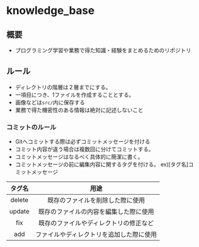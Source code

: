 # knowledge_base

## 概要
- プログラミング学習や業務で得た知識・経験をまとめるためのリポジトリ


## ルール
- ディレクトリの階層は２層までにする。
- 一項目につき、1ファイルを作成することとする。
- 画像などは```src/```内に保存する
- 業務で得た機密性のある情報は絶対に記述しないこと
### コミットのルール
  - Gitへコミットする際は必ずコミットメッセージを付ける
  - コミット内容が違う場合は複数回に分けてコミットする。
  - コミットメッセージはなるべく具体的に簡潔に書く。
  - コミットメッセージの前に編集内容に関するタグを付ける。
  ex)[タグ名]コミットメッセージ

  | タグ名 | 用途 |
  |:---:|:---:|
  |delete|既存のファイルを削除した際に使用|
  |update|既存のファイルの内容を編集した際に使用|
  |fix|既存のファイルやディレクトリの修正など|
  |add|ファイルやディレクトリを追加した際に使用|